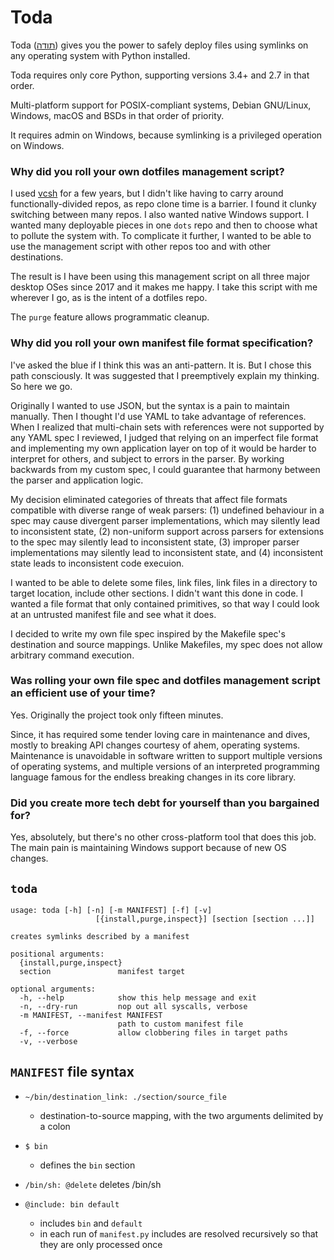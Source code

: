 <!-- vi: ft=markdown tw=80 ts=2 sw=2 sts=2 fdm=expr et: -->

# Toda

Toda ([תודה](https://en.wiktionary.org/wiki/%D7%AA%D7%95%D7%93%D7%94)) gives you
the power to safely deploy files using symlinks on any
operating system with Python installed.

Toda requires only core Python, supporting versions 3.4+ and 2.7 in that order.

Multi-platform support for POSIX-compliant systems, Debian GNU/Linux, Windows,
  macOS and BSDs in that order of priority.

It requires admin on Windows, because symlinking is
a privileged operation on Windows.

### Why did you roll your own dotfiles management script?

I used [vcsh](https://github.com/RichiH/vcsh) for a few years, but I didn't like
having to carry around functionally-divided repos, as repo clone time is
a barrier. I found it clunky switching between many repos. I also wanted native
Windows support. I wanted many deployable pieces in one `dots` repo and then to
choose what to pollute the system with. To complicate it further, I wanted to be
able to use the management script with other repos too and with other
destinations.

The result is I have been using this management script on all three major
desktop OSes since 2017 and it makes me happy. I take this script with me
wherever I go, as is the intent of a dotfiles repo.

The `purge` feature allows programmatic cleanup.

### Why did you roll your own manifest file format specification?

I've asked the blue if I think this was an anti-pattern. It is. But I chose this
path consciously. It was suggested that I preemptively explain my thinking. So
here we go.

Originally I wanted to use JSON, but the syntax is a pain to maintain manually.
Then I thought I'd use YAML to take advantage of references. When I realized
that multi-chain sets with references were not supported by any YAML spec
I reviewed, I judged that relying on an imperfect file format and implementing
my own application layer on top of it would be harder to interpret for others,
and subject to errors in the parser. By working backwards from my custom spec,
I could guarantee that harmony between the parser and application logic.

My decision eliminated categories of threats that affect file formats
compatible with diverse range of weak parsers: (1) undefined behaviour in a spec
may cause divergent parser implementations, which may silently lead to
inconsistent state, (2) non-uniform support across parsers for extensions to the
spec may silently lead to inconsistent state, (3) improper parser
implementations may silently lead to inconsistent state, and (4) inconsistent
state leads to inconsistent code execuion.

I wanted to be able to delete some files, link files, link files in a directory
to target location, include other sections. I didn't want this done in code.
I wanted a file format that only contained primitives, so that way I could look
at an untrusted manifest file and see what it does.

I decided to write my own file spec inspired by the Makefile spec's destination
and source mappings. Unlike Makefiles, my spec does not allow arbitrary command
execution.


### Was rolling your own file spec and dotfiles management script an efficient use of your time?

Yes. Originally the project took only fifteen minutes.

Since, it has required some tender loving care in maintenance and dives, mostly to
breaking API changes courtesy of ahem, operating systems.
Maintenance is unavoidable in software written to
support multiple versions of operating systems, and multiple
versions of an interpreted programming language famous for the endless breaking
changes in its core library.


### Did you create more tech debt for yourself than you bargained for?

Yes, absolutely, but there's no other cross-platform tool that does this job.
The main pain is maintaining Windows support because of new OS changes. 


## `toda`
```
usage: toda [-h] [-n] [-m MANIFEST] [-f] [-v]
                   [{install,purge,inspect}] [section [section ...]]

creates symlinks described by a manifest

positional arguments:
  {install,purge,inspect}
  section               manifest target

optional arguments:
  -h, --help            show this help message and exit
  -n, --dry-run         nop out all syscalls, verbose
  -m MANIFEST, --manifest MANIFEST
                        path to custom manifest file
  -f, --force           allow clobbering files in target paths
  -v, --verbose
```

## `MANIFEST` file syntax

- `~/bin/destination_link: ./section/source_file`
  - destination-to-source mapping, with the two arguments delimited by a colon

- `$ bin`
  - defines the `bin` section

- `/bin/sh: @delete`
  deletes /bin/sh

- `@include: bin default`
   - includes `bin` and `default`
   - in each run of `manifest.py` includes are resolved recursively so that they
       are only processed once
